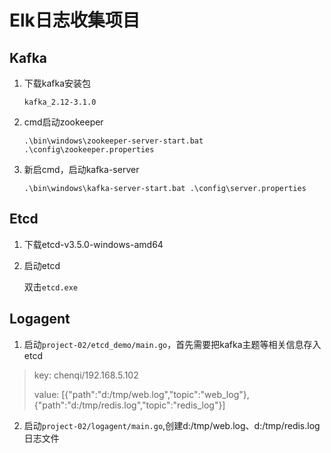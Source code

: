 # Elk日志收集项目

## Kafka

1. 下载kafka安装包

   `kafka_2.12-3.1.0`

2. cmd启动zookeeper

   `.\bin\windows\zookeeper-server-start.bat .\config\zookeeper.properties `

3. 新启cmd，启动kafka-server

   `.\bin\windows\kafka-server-start.bat .\config\server.properties`

## Etcd

1. 下载etcd-v3.5.0-windows-amd64

2. 启动etcd

   双击`etcd.exe`

## Logagent

1. 启动`project-02/etcd_demo/main.go`，首先需要把kafka主题等相关信息存入etcd

> key:   chenqi/192.168.5.102
>
> value:	[{"path":"d:/tmp/web.log","topic":"web_log"},{"path":"d:/tmp/redis.log","topic":"redis_log"}]

2. 启动`project-02/logagent/main.go`,创建d:/tmp/web.log、d:/tmp/redis.log日志文件
